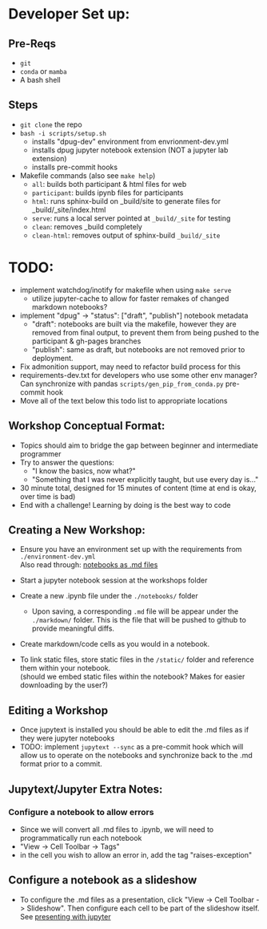 # Developer Set up:
## Pre-Reqs
* `git`
* `conda` or `mamba`
* A bash shell

## Steps
* `git clone` the repo
* `bash -i scripts/setup.sh`
  * installs "dpug-dev" environment from envrionment-dev.yml
  * installs dpug jupyter notebook extension (NOT a jupyter lab extension)
  * installs pre-commit hooks
* Makefile commands (also see `make help`)
  * `all`:           builds both participant & html files for web
  * `participant`:   builds ipynb files for participants
  * `html`:          runs sphinx-build on _build/site to generate files for _build/_site/index.html
  * `serve`:         runs a local server pointed at `_build/_site` for testing
  * `clean`:         removes _build completely
  * `clean-html`:    removes output of sphinx-build `_build/_site`


# TODO:
- implement watchdog/inotify for makefile when using `make serve`
  - utilize jupyter-cache to allow for faster remakes of changed markdown notebooks?
- implement "dpug" -> "status": ["draft", "publish"] notebook metadata
  - "draft": notebooks are built via the makefile, however they are removed from final
      output, to prevent them from being pushed to the participant & gh-pages branches
  - "publish": same as draft, but notebooks are not removed prior to deployment.
- Fix admonition support, may need to refactor build process for this
- requirements-dev.txt for developers who use some other env manager? Can synchronize with pandas `scripts/gen_pip_from_conda.py` pre-commit hook
- Move all of the text below this todo list to appropriate locations

## Workshop Conceptual Format:
- Topics should aim to bridge the gap between beginner and intermediate programmer
- Try to answer the questions:
  - "I know the basics, now what?"
  - "Something that I was never explicitly taught, but use every day is..."
- 30 minute total, designed for 15 minutes of content (time at end is okay, over time is bad)
- End with a challenge! Learning by doing is the best way to code

## Creating a New Workshop:
- Ensure you have an environment set up with the requirements from `./environment-dev.yml`  
Also read through: [notebooks as .md files](https://jupytext.readthedocs.io/en/latest/formats.html#markdown-formats)

- Start a jupyter notebook session at the workshops folder
- Create a new .ipynb file under the `./notebooks/` folder
  - Upon saving, a corresponding `.md` file will be appear under the `./markdown/` folder. This is the file that will be pushed to github to provide meaningful diffs.
- Create markdown/code cells as you would in a notebook.
- To link static files, store static files in the `/static/` folder and reference them within your notebook.  
(should we embed static files within the notebook? Makes for easier downloading by the user?)

## Editing a Workshop
- Once jupytext is installed you should be able to edit the .md files as if they were jupyter notebooks
- TODO: implement `jupytext --sync` as a pre-commit hook which will allow us to operate on the notebooks and synchronize back to the .md format prior to a commit. 

## Jupytext/Jupyter Extra Notes:
### Configure a notebook to allow errors
- Since we will convert all .md files to .ipynb, we will need to programmatically run
each notebook
- "View -> Cell Toolbar -> Tags"
- in the cell you wish to allow an error in, add the tag "raises-exception"

## Configure a notebook as a slideshow
- To configure the .md files as a presentation, click "View -> Cell Toolbar -> Slideshow". Then configure each cell to be part of the slideshow itself. See [presenting with jupyter](https://medium.com/@Ben_Obe/introduction-to-presenting-with-juypter-with-reveal-js-8e34a07081b2)
